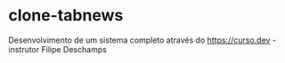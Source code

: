 # clone-tabnews
Desenvolvimento de um sistema completo através do https://curso.dev - instrutor Filipe Deschamps
